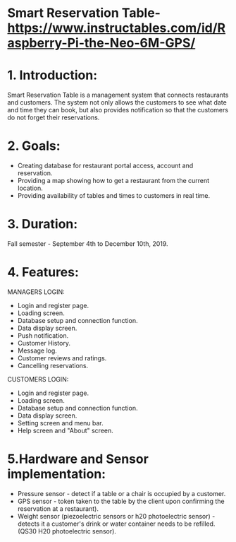 # Smart Reservation Table-https://www.instructables.com/id/Raspberry-Pi-the-Neo-6M-GPS/
# 1. Introduction:
Smart Reservation Table is a management system that connects restaurants and customers. The system not only allows the customers to see what date and time they can book, but also provides notification so that the customers do not forget their reservations.

# 2. Goals:
- Creating database for restaurant portal access, account and reservation.
- Providing a map showing how to get a restaurant from the current location.
- Providing availability of tables and times to customers in real time.

# 3. Duration:
Fall semester - September 4th to December 10th, 2019.

# 4. Features:
MANAGERS LOGIN:
- Login and register page.
- Loading screen.
- Database setup and connection function.
- Data display screen.
- Push notification.
- Customer History.
- Message log.
- Customer reviews and ratings.
- Cancelling reservations.

CUSTOMERS LOGIN:
- Login and register page.
- Loading screen.
- Database setup and connection function.
- Data display screen.
- Setting screen and menu bar.
- Help screen and "About" screen.

# 5.Hardware and Sensor implementation:
- Pressure sensor - detect if a table or a chair is occupied by a customer.
- GPS sensor - token taken to the table by the client upon confirming the reservation at a restaurant).
- Weight sensor (piezoelectric sensors or h20 photoelectric sensor) - detects it a customer's drink or water container needs to be refilled. (QS30 H20 photoelectric sensor).
